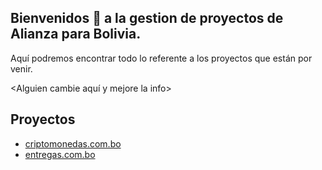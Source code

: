 ## Bienvenidos 👋 a la gestion de proyectos de Alianza para Bolivia.

Aquí podremos encontrar todo lo referente a los proyectos que están por venir.

<Alguien cambie aquí y mejore la info>

## Proyectos



- [criptomonedas.com.bo](https://github.com/AlianzaPorBolivia/criptomonedas.com.bo/wiki)
- [entregas.com.bo](https://entregas.com.bo)

